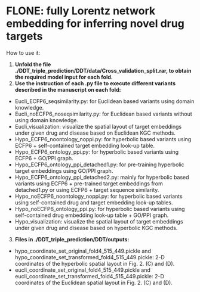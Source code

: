 # FLONE: fully Lorentz network embedding for inferring novel drug targets

How to use it:

1. __Unfold the file ./DDT_triple_prediction/DDT/data/Cross_validation_split.rar, to obtain the required model input for each fold.__
2. __Use the instruction of each .py file to execute different variants described in the manuscript on each fold:__
  * Eucli_ECFP6_seqsimilarity.py: for Euclidean based variants using domain knowledge.
  * Eucli_noECFP6_noseqsimilarity.py: for Euclidean based variants without using domain knowledge.
  * Eucli_visualization: visualize the spatial layout of target embeddings under given drug and disease based on Euclidean KGC methods.
  * Hypo_ECFP6_noontology_noppi.py: for hyperbolic based variants using ECFP6 + self-contained target embedding look-up table.
  * Hypo_ECFP6_ontology_ppi.py: for hyperbolic based variants using ECFP6 + GO/PPI graph.
  * Hypo_ECFP6_ontology_ppi_detached1.py: for pre-training hyperbolic target embeddings using GO/PPI graph.
  * Hypo_ECFP6_ontology_ppi_detached2.py: mainly for hyperbolic based variants using ECFP6 + pre-trained target embeddings from detached1.py or using ECFP6 + target sequence similarity.
  * Hypo_noECFP6_noontology_noppi.py: for hyperbolic based variants using self-contained drug and target embedding look-up tables.
  * Hypo_noECFP6_ontology_ppi.py: for hyperbolic based variants using self-contained drug embedding look-up table + GO/PPI graph.
  * Hypo_visualization: visualize the spatial layout of target embeddings under given drug and disease based on hyperbolic KGC methods.
3. __Files in ./DDT_triple_prediction/DDT/outputs:__
  * hypo_coordinate_set_original_fold4_515_449.pickle and hypo_coordinate_set_transformed_fold4_515_449.pickle: 2-D coordinates of the hyperbolic spatial layout in Fig. 2. (C) and (D).
  * eucli_coordinate_set_original_fold4_515_449.pickle and eucli_coordinate_set_transformed_fold4_515_449.pickle: 2-D coordinates of the Euclidean spatial layout in Fig. 2. (C) and (D).
  
  
  

